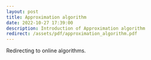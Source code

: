 ```yaml
---
layout: post
title: Approximation algorithm
date: 2022-10-27 17:39:00
description: Introduction of Approximation algorithm
redirect: /assets/pdf/approximation_algorithm.pdf
---
```


Redirecting to online algorithms.
